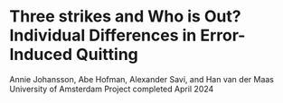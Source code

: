 # Three strikes and Who is Out? Individual Differences in Error-Induced Quitting
Annie Johansson, Abe Hofman, Alexander Savi, and Han van der Maas
University of Amsterdam 
Project completed April 2024


